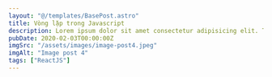 ```yaml
---
layout: "@/templates/BasePost.astro"
title: Vòng lặp trong Javascript
description: Lorem ipsum dolor sit amet consectetur adipisicing elit. Tenetur vero esse non molestias eos excepturi.
pubDate: 2020-02-03T00:00:00Z
imgSrc: "/assets/images/image-post4.jpeg"
imgAlt: "Image post 4"
tags: ["ReactJS"]
---
```


